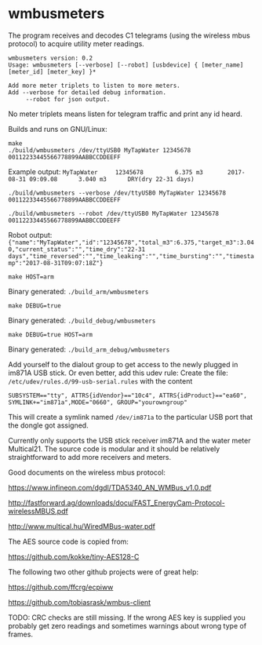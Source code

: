 # wmbusmeters
The program receives and decodes C1 telegrams
(using the wireless mbus protocol) to acquire
utility meter readings. 

```
wmbusmeters version: 0.2
Usage: wmbusmeters [--verbose] [--robot] [usbdevice] { [meter_name] [meter_id] [meter_key] }* 

Add more meter triplets to listen to more meters.
Add --verbose for detailed debug information.
     --robot for json output.
```

No meter triplets means listen for telegram traffic and print any id heard.

Builds and runs on GNU/Linux:
```
make
./build/wmbusmeters /dev/ttyUSB0 MyTapWater 12345678 00112233445566778899AABBCCDDEEFF
```

Example output:
`MyTapWater     12345678         6.375 m3       2017-08-31 09:09.08      3.040 m3      DRY(dry 22-31 days)`

`./build/wmbusmeters --verbose /dev/ttyUSB0 MyTapWater 12345678 00112233445566778899AABBCCDDEEFF`

`./build/wmbusmeters --robot /dev/ttyUSB0 MyTapWater 12345678 00112233445566778899AABBCCDDEEFF`

Robot output:
`{"name":"MyTapWater","id":"12345678","total_m3":6.375,"target_m3":3.040,"current_status":"","time_dry":"22-31 days","time_reversed":"","time_leaking":"","time_bursting":"","timestamp":"2017-08-31T09:07:18Z"}`

`make HOST=arm`

Binary generated: `./build_arm/wmbusmeters`

`make DEBUG=true`

Binary generated: `./build_debug/wmbusmeters`

`make DEBUG=true HOST=arm`

Binary generated: `./build_arm_debug/wmbusmeters`

Add yourself to the dialout group to get access to the newly plugged in im871A USB stick.
Or even better, add this udev rule:
Create the file: `/etc/udev/rules.d/99-usb-serial.rules` with the content
```
SUBSYSTEM=="tty", ATTRS{idVendor}=="10c4", ATTRS{idProduct}=="ea60", SYMLINK+="im871a",MODE="0660", GROUP="yourowngroup"
```
This will create a symlink named `/dev/im871a` to the particular USB port that the dongle got assigned.

Currently only supports the USB stick receiver im871A
and the water meter Multical21. The source code is modular
and it should be relatively straightforward to add
more receivers and meters.

Good documents on the wireless mbus protocol:

https://www.infineon.com/dgdl/TDA5340_AN_WMBus_v1.0.pdf

http://fastforward.ag/downloads/docu/FAST_EnergyCam-Protocol-wirelessMBUS.pdf

http://www.multical.hu/WiredMBus-water.pdf

The AES source code is copied from:

https://github.com/kokke/tiny-AES128-C

The following two other github projects were of great help:

https://github.com/ffcrg/ecpiww

https://github.com/tobiasrask/wmbus-client

TODO: CRC checks are still missing. If the wrong AES key
is supplied you probably get zero readings and
sometimes warnings about wrong type of frames.
